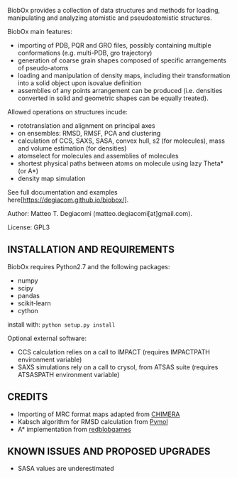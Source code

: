 BiobOx provides a collection of data structures and methods for loading, manipulating and analyzing atomistic and pseudoatomistic structures.

BiobOx main features:
* importing of PDB, PQR and GRO files, possibly containing multiple conformations (e.g. multi-PDB, gro trajectory)
* generation of coarse grain shapes composed of specific arrangements of pseudo-atoms
* loading and manipulation of density maps, including their transformation into a solid object upon isovalue definition
* assemblies of any points arrangement can be produced (i.e. densities converted in solid and geometric shapes can be equally treated).

Allowed operations on structures incude:
* rototranslation and alignment on principal axes
* on ensembles: RMSD, RMSF, PCA and clustering
* calculation of CCS, SAXS, SASA, convex hull, s2 (for molecules), mass and volume estimation (for densities)
* atomselect for molecules and assemblies of molecules
* shortest physical paths between atoms on molecule using lazy Theta* (or A*)
* density map simulation

See full documentation and examples here[https://degiacom.github.io/biobox/].

Author: Matteo T. Degiacomi (matteo.degiacomi[at]gmail.com).

License: GPL3

## INSTALLATION AND REQUIREMENTS

BiobOx requires Python2.7 and the following packages:
* numpy
* scipy
* pandas
* scikit-learn
* cython

install with: `python setup.py install`

Optional external software:
* CCS calculation relies on a call to IMPACT (requires IMPACTPATH environment variable)
* SAXS simulations rely on a call to crysol, from ATSAS suite (requires ATSASPATH environment variable)


## CREDITS

* Importing of MRC format maps adapted from [CHIMERA](https://www.cgl.ucsf.edu/chimera/)
* Kabsch algorithm for RMSD calculation from [Pymol](https://www.pymol.org/)
* A* implementation from [redblobgames](http://www.redblobgames.com)


## KNOWN ISSUES AND PROPOSED UPGRADES
* SASA values are underestimated
